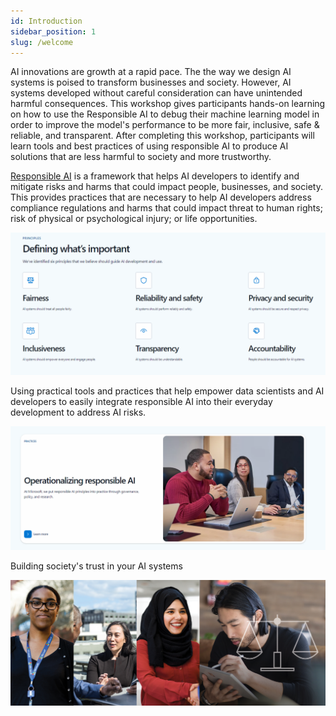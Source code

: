 ```yaml
---
id: Introduction
sidebar_position: 1
slug: /welcome
---
```


AI innovations are growth at a rapid pace.  The the way we design AI systems is poised to transform businesses and society. However, AI systems developed without careful consideration can have unintended harmful consequences. This workshop gives participants hands-on learning on how to use the Responsible AI to debug their machine learning model in order to improve the model's performance to be more fair, inclusive, safe & reliable, and transparent. After completing this workshop, participants will learn tools and best practices of using responsible AI to produce AI solutions that are less harmful to society and more trustworthy.

[Responsible AI](https://www.microsoft.com/en-us/ai/responsible-ai) is a framework that helps AI developers to identify and mitigate risks and harms that could impact people, businesses, and society. This provides practices that are necessary to help AI developers address compliance regulations and harms that could impact threat to human rights; risk of physical or psychological injury; or life opportunities. 

![](/img/tutorial/rai-holder2.png)

Using practical tools and practices that help empower data scientists and AI developers to easily integrate responsible AI into their everyday development to address AI risks.  

![](/img/tutorial/rai-placeholder1.png)

Building society's trust in your AI systems

![](/img/tutorial/rai-build-trust.png)
